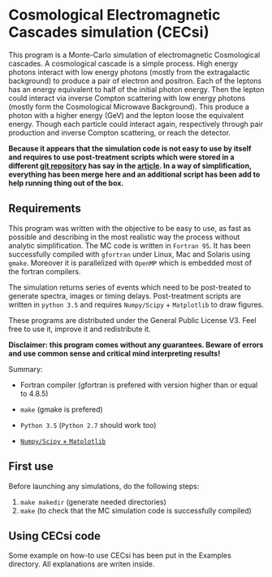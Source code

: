 # Cosmological Electromagnetic Cascades simulation (CECsi)


This program is a Monte-Carlo simulation of electromagnetic Cosmological cascades. A cosmological cascade is a simple process. High energy photons interact with low energy photons (mostly from the extragalactic background) to produce a pair of electron and positron. Each of the leptons has an energy equivalent to half of the initial photon energy. Then the lepton could interact via inverse Compton scattering with low energy photons (mostly form the Cosmological Microwave Background). This produce a photon with a higher energy (GeV) and the lepton loose the equivalent energy. Though each particle could interact again, respectively through pair production and inverse Compton scattering, or reach the detector.

**Because it appears that the simulation code is not easy to use by itself and requires to use post-treatment scripts which were stored in a different [git repository](https://gitlab.com/tfitoussi/simulation-analysis.git) has say in the [article](http://adsabs.harvard.edu/cgi-bin/basic_connect?qsearch=fitoussi+2017&version=1). In a way of simplification, everything has been merge here and an additional script has been add to help running thing out of the box.**

## Requirements

This program was written with the objective to be easy to use, as fast as possible and describing in the most realistic way the process without analytic simplification. The MC code is written in `Fortran 95`. It has been successfully compiled with `gfortran` under Linux, Mac and Solaris using `gmake`. Moreover it is parallelized with `OpenMP` which is embedded most of the fortran compilers.

The simulation returns series of events which need to be post-treated to generate spectra, images or timing delays. Post-treatment scripts are written in `python 3.5` and requires `Numpy/Scipy` + `Matplotlib` to draw figures. 

These programs are distributed under the General Public License V3. Feel free to use it, improve it and redistribute it.

**Disclaimer: this program comes without any guarantees. Beware of errors and use common sense and critical mind interpreting results!** 

Summary:

* Fortran compiler (gfortran is prefered with version higher than or equal to 4.8.5)   

* `make` (gmake is prefered)

* `Python 3.5` (`Python 2.7` should work too)

* [`Numpy/Scipy` + `Matplotlib`](http://www.scipy.org/install.html) 


## First use

Before launching any simulations, do the following steps:

1. `make makedir` (generate needed directories)
2. `make` (to check that the MC simulation code is successfully compiled)


## Using CECsi code

Some example on how-to use CECsi has been put in the Examples directory. All explanations are writen inside.



